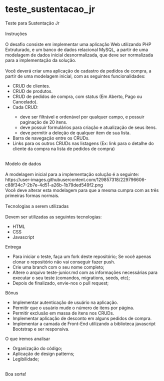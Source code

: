 # teste_sustentacao_jr
Teste para Sustentação Jr</br>
</br>
Instruções </br>
</br>
O desafio consiste em implementar uma aplicação Web utilizando PHP Extruturado, e um banco de dados relacional MySQL, a partir de uma modelagem de dados inicial desnormalizada, que deve ser normalizada para a implementação da solução. </br>
</br>
Você deverá criar uma aplicação de cadastro de pedidos de compra, a partir de uma modelagem inicial, com as seguintes funcionalidades: </br>

<ul>
<li>CRUD de clientes.</li>
<li>CRUD de produtos.</li>
<li>CRUD de pedidos de compra, com status (Em Aberto, Pago ou Cancelado).</li>
<li>Cada CRUD:</li>
  <ul>
  <li>deve ser filtrável e ordenável por qualquer campo, e possuir paginação de 20 itens.</li>
  <li>deve possuir formulários para criação e atualização de seus itens.</li>
  <li>deve permitir a deleção de qualquer item de sua lista.</li>
  </ul>
<li>Barra de navegação entre os CRUDs.</li>
<li>Links para os outros CRUDs nas listagens (Ex: link para o detalhe do cliente da compra na lista de pedidos de compra)</li>
</ul>
</br>
Modelo de dados</br>
</br>
A modelagem inicial para a implementação solução é a seguinte:</br>
https://user-images.githubusercontent.com/129857318/229796606-c88f34c7-2b7e-4d51-a26b-1b79ded549f2.png </br>
Você deve alterar esta modelagem para que a mesma cumpra com as três primeiras formas normais.</br>
</br>
Tecnologias a serem utilizadas</br>
</br>
Devem ser utilizadas as seguintes tecnologias:</br>
<ul>
  <li>HTML</li>
  <li>CSS</li>
  <li>Javascript</li>
</ul>
Entrega</br>
<ul>
  <li>Para iniciar o teste, faça um fork deste repositório; Se você apenas clonar o repositório não vai conseguir fazer push.</li>
  <li>Crie uma branch com o seu nome completo;</li>
  <li>Altere o arquivo teste-junior.md com as informações necessárias para executar o seu teste (comandos, migrations, seeds, etc);</li>
  <li>Depois de finalizado, envie-nos o pull request;</li>
</ul>
Bônus</br>
<ul>
  <li>Implementar autenticação de usuário na aplicação.</li>
  <li>Permitir que o usuário mude o número de itens por página.</li>
  <li>Permitir exclusão em massa de itens nos CRUDs.</li>
  <li>Implementar aplicação de desconto em alguns pedidos de compra.</li>
  <li>Implementar a camada de Front-End utilizando a biblioteca javascript Bootstrap e ser responsiva.</li>
</ul>

O que iremos analisar</br>
<ul>
  <li>Organização do código;</li>
  <li>Aplicação de design patterns;</li>
  <li>Legibilidade;</li>
</ul>
</br>
Boa sorte!</br>
